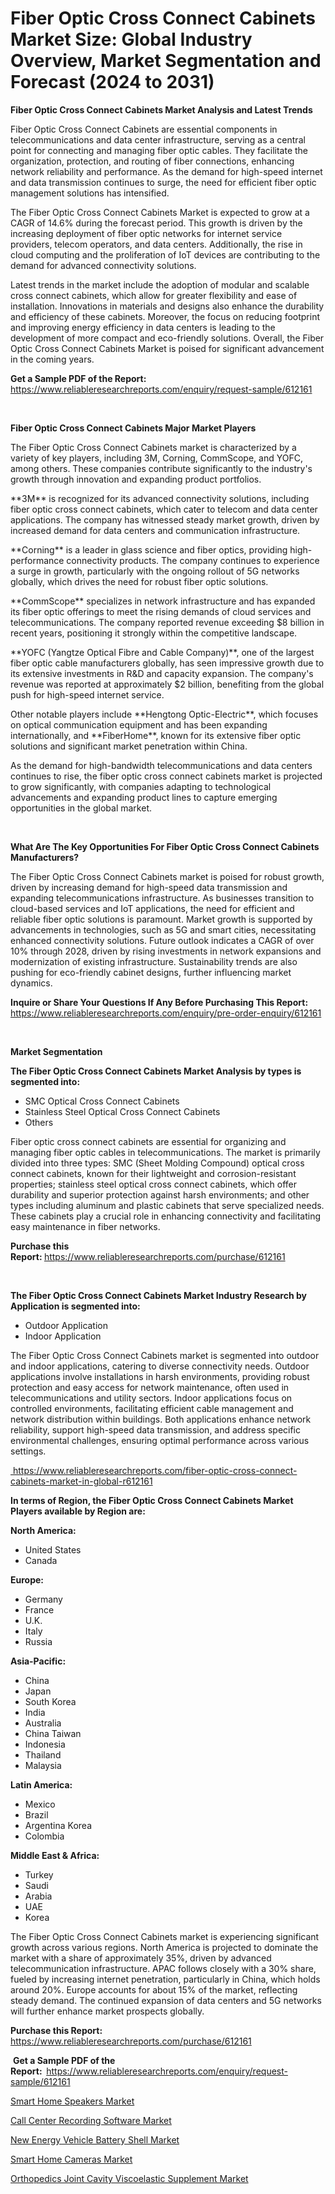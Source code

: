 <p><h1>Fiber Optic Cross Connect Cabinets Market Size: Global Industry Overview, Market Segmentation and Forecast (2024 to 2031)</h1></p><p><strong>Fiber Optic Cross Connect Cabinets Market Analysis and Latest Trends</strong></p>
<p><p>Fiber Optic Cross Connect Cabinets are essential components in telecommunications and data center infrastructure, serving as a central point for connecting and managing fiber optic cables. They facilitate the organization, protection, and routing of fiber connections, enhancing network reliability and performance. As the demand for high-speed internet and data transmission continues to surge, the need for efficient fiber optic management solutions has intensified.</p><p>The Fiber Optic Cross Connect Cabinets Market is expected to grow at a CAGR of 14.6% during the forecast period. This growth is driven by the increasing deployment of fiber optic networks for internet service providers, telecom operators, and data centers. Additionally, the rise in cloud computing and the proliferation of IoT devices are contributing to the demand for advanced connectivity solutions.</p><p>Latest trends in the market include the adoption of modular and scalable cross connect cabinets, which allow for greater flexibility and ease of installation. Innovations in materials and designs also enhance the durability and efficiency of these cabinets. Moreover, the focus on reducing footprint and improving energy efficiency in data centers is leading to the development of more compact and eco-friendly solutions. Overall, the Fiber Optic Cross Connect Cabinets Market is poised for significant advancement in the coming years.</p></p>
<p><strong>Get a Sample PDF of the Report:&nbsp;</strong> <a href="https://www.reliableresearchreports.com/enquiry/request-sample/612161?utm_campaign=24&utm_medium=2&utm_source=Github&utm_content=ia&utm_term=29092024&utm_id=fiber-optic-cross-connect-cabinets">https://www.reliableresearchreports.com/enquiry/request-sample/612161</a></p>
<p>&nbsp;</p>
<p><strong>Fiber Optic Cross Connect Cabinets Major Market Players</strong></p>
<p><p>The Fiber Optic Cross Connect Cabinets market is characterized by a variety of key players, including 3M, Corning, CommScope, and YOFC, among others. These companies contribute significantly to the industry's growth through innovation and expanding product portfolios.</p><p>**3M** is recognized for its advanced connectivity solutions, including fiber optic cross connect cabinets, which cater to telecom and data center applications. The company has witnessed steady market growth, driven by increased demand for data centers and communication infrastructure. </p><p>**Corning** is a leader in glass science and fiber optics, providing high-performance connectivity products. The company continues to experience a surge in growth, particularly with the ongoing rollout of 5G networks globally, which drives the need for robust fiber optic solutions.</p><p>**CommScope** specializes in network infrastructure and has expanded its fiber optic offerings to meet the rising demands of cloud services and telecommunications. The company reported revenue exceeding $8 billion in recent years, positioning it strongly within the competitive landscape.</p><p>**YOFC (Yangtze Optical Fibre and Cable Company)**, one of the largest fiber optic cable manufacturers globally, has seen impressive growth due to its extensive investments in R&D and capacity expansion. The company's revenue was reported at approximately $2 billion, benefiting from the global push for high-speed internet service.</p><p>Other notable players include **Hengtong Optic-Electric**, which focuses on optical communication equipment and has been expanding internationally, and **FiberHome**, known for its extensive fiber optic solutions and significant market penetration within China.</p><p>As the demand for high-bandwidth telecommunications and data centers continues to rise, the fiber optic cross connect cabinets market is projected to grow significantly, with companies adapting to technological advancements and expanding product lines to capture emerging opportunities in the global market.</p></p>
<p>&nbsp;</p>
<p><strong>What Are The Key Opportunities For Fiber Optic Cross Connect Cabinets Manufacturers?</strong></p>
<p><p>The Fiber Optic Cross Connect Cabinets market is poised for robust growth, driven by increasing demand for high-speed data transmission and expanding telecommunications infrastructure. As businesses transition to cloud-based services and IoT applications, the need for efficient and reliable fiber optic solutions is paramount. Market growth is supported by advancements in technologies, such as 5G and smart cities, necessitating enhanced connectivity solutions. Future outlook indicates a CAGR of over 10% through 2028, driven by rising investments in network expansions and modernization of existing infrastructure. Sustainability trends are also pushing for eco-friendly cabinet designs, further influencing market dynamics.</p></p>
<p><strong>Inquire or Share Your Questions If Any Before Purchasing This Report:</strong> <a href="https://www.reliableresearchreports.com/enquiry/pre-order-enquiry/612161?utm_campaign=24&utm_medium=2&utm_source=Github&utm_content=ia&utm_term=29092024&utm_id=fiber-optic-cross-connect-cabinets">https://www.reliableresearchreports.com/enquiry/pre-order-enquiry/612161</a></p>
<p>&nbsp;</p>
<p><strong>Market Segmentation</strong></p>
<p><strong>The Fiber Optic Cross Connect Cabinets Market Analysis by types is segmented into:</strong></p>
<p><ul><li>SMC Optical Cross Connect Cabinets</li><li>Stainless Steel Optical Cross Connect Cabinets</li><li>Others</li></ul></p>
<p><p>Fiber optic cross connect cabinets are essential for organizing and managing fiber optic cables in telecommunications. The market is primarily divided into three types: SMC (Sheet Molding Compound) optical cross connect cabinets, known for their lightweight and corrosion-resistant properties; stainless steel optical cross connect cabinets, which offer durability and superior protection against harsh environments; and other types including aluminum and plastic cabinets that serve specialized needs. These cabinets play a crucial role in enhancing connectivity and facilitating easy maintenance in fiber networks.</p></p>
<p><strong>Purchase this Report:&nbsp;</strong><a href="https://www.reliableresearchreports.com/purchase/612161?utm_campaign=24&utm_medium=2&utm_source=Github&utm_content=ia&utm_term=29092024&utm_id=fiber-optic-cross-connect-cabinets">https://www.reliableresearchreports.com/purchase/612161</a></p>
<p>&nbsp;</p>
<p><strong>The Fiber Optic Cross Connect Cabinets Market Industry Research by Application is segmented into:</strong></p>
<p><ul><li>Outdoor Application</li><li>Indoor Application</li></ul></p>
<p><p>The Fiber Optic Cross Connect Cabinets market is segmented into outdoor and indoor applications, catering to diverse connectivity needs. Outdoor applications involve installations in harsh environments, providing robust protection and easy access for network maintenance, often used in telecommunications and utility sectors. Indoor applications focus on controlled environments, facilitating efficient cable management and network distribution within buildings. Both applications enhance network reliability, support high-speed data transmission, and address specific environmental challenges, ensuring optimal performance across various settings.</p></p>
<p><a href="https://www.reliableresearchreports.com/fiber-optic-cross-connect-cabinets-market-in-global-r612161?utm_campaign=24&utm_medium=2&utm_source=Github&utm_content=ia&utm_term=29092024&utm_id=fiber-optic-cross-connect-cabinets">&nbsp;https://www.reliableresearchreports.com/fiber-optic-cross-connect-cabinets-market-in-global-r612161</a></p>
<p><strong>In terms of Region, the Fiber Optic Cross Connect Cabinets Market Players available by Region are:</strong></p>
<p>
    <p> <strong> North America: </strong>
        <ul>
            <li>United States</li>
            <li>Canada</li>
        </ul>
        </p> 
    <p> <strong> Europe: </strong>
        <ul>
            <li>Germany</li>
            <li>France</li>
            <li>U.K.</li>
            <li>Italy</li>
            <li>Russia</li>
        </ul>
        </p> 
    <p> <strong> Asia-Pacific: </strong>
        <ul>
            <li>China</li>
            <li>Japan</li>
            <li>South Korea</li>
            <li>India</li>
            <li>Australia</li>
            <li>China Taiwan</li>
            <li>Indonesia</li>
            <li>Thailand</li>
            <li>Malaysia</li>
        </ul>
        </p> 
    <p> <strong> Latin America: </strong>
        <ul>
            <li>Mexico</li>
            <li>Brazil</li>
            <li>Argentina Korea</li>
            <li>Colombia</li>
        </ul>
        </p> 
    <p> <strong> Middle East & Africa: </strong>
        <ul>
            <li>Turkey</li>
            <li>Saudi</li>
            <li>Arabia</li>
            <li>UAE</li>
            <li>Korea</li>
        </ul>
    </p>
    </p>
<p><p>The Fiber Optic Cross Connect Cabinets market is experiencing significant growth across various regions. North America is projected to dominate the market with a share of approximately 35%, driven by advanced telecommunication infrastructure. APAC follows closely with a 30% share, fueled by increasing internet penetration, particularly in China, which holds around 20%. Europe accounts for about 15% of the market, reflecting steady demand. The continued expansion of data centers and 5G networks will further enhance market prospects globally.</p></p>
<p><strong>Purchase this Report: </strong><a href="https://www.reliableresearchreports.com/purchase/612161?utm_campaign=24&utm_medium=2&utm_source=Github&utm_content=ia&utm_term=29092024&utm_id=fiber-optic-cross-connect-cabinets">https://www.reliableresearchreports.com/purchase/612161</a></p>
<p>&nbsp;<strong>Get a Sample PDF of the Report:&nbsp;&nbsp;</strong><a href="https://www.reliableresearchreports.com/enquiry/request-sample/612161?utm_campaign=24&utm_medium=2&utm_source=Github&utm_content=ia&utm_term=29092024&utm_id=fiber-optic-cross-connect-cabinets">https://www.reliableresearchreports.com/enquiry/request-sample/612161</a></p>
<p><strong></strong></p>
<p><p><a href="https://issuu.com/reportprime-2/docs/smart-home-speakers-market-size-203_d1c1e0fdbb9a76?utm_campaign=24&utm_medium=2&utm_source=Github&utm_content=ia&utm_term=29092024&utm_id=fiber-optic-cross-connect-cabinets">Smart Home Speakers Market</a></p><p><a href="https://www.linkedin.com/pulse/call-center-recording-software-market-essentials-key-players-j4ulf?utm_campaign=24&utm_medium=2&utm_source=Github&utm_content=ia&utm_term=29092024&utm_id=fiber-optic-cross-connect-cabinets">Call Center Recording Software Market</a></p><p><a href="https://github.com/WILSONTANNISHA/Market-Research-Report-List-1/blob/main/new-energy-vehicle-battery-shell-market.md?utm_campaign=24&utm_medium=2&utm_source=Github&utm_content=ia&utm_term=29092024&utm_id=fiber-optic-cross-connect-cabinets">New Energy Vehicle Battery Shell Market</a></p><p><a href="https://issuu.com/reportprime-2/docs/smart-home-cameras-market-size-2030_c8faf7a64ae832?utm_campaign=24&utm_medium=2&utm_source=Github&utm_content=ia&utm_term=29092024&utm_id=fiber-optic-cross-connect-cabinets">Smart Home Cameras Market</a></p><p><a href="https://github.com/ShaheenRoz/Market-Research-Report-List-1/blob/main/orthopedics-joint-cavity-viscoelastic-supplement-market.md?utm_campaign=24&utm_medium=2&utm_source=Github&utm_content=ia&utm_term=29092024&utm_id=fiber-optic-cross-connect-cabinets">Orthopedics Joint Cavity Viscoelastic Supplement Market</a></p></p>